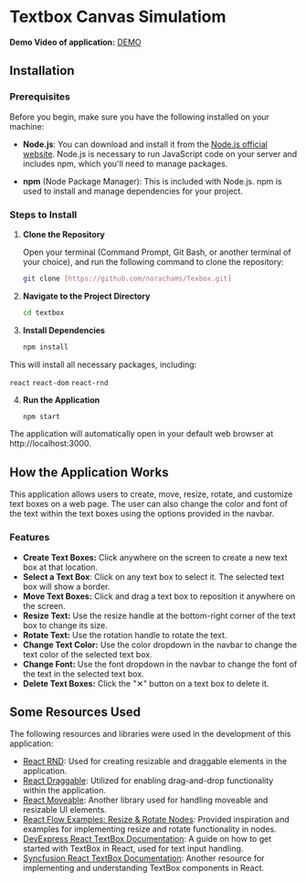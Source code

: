 # Textbox Canvas Simulatiom

**Demo Video of application:** [DEMO](https://youtu.be/qh9aorT8YUI)
  
## Installation

### Prerequisites

Before you begin, make sure you have the following installed on your machine:

- **Node.js**: You can download and install it from the [Node.js official website](https://nodejs.org/). Node.js is necessary to run JavaScript code on your server and includes npm, which you'll need to manage packages.
  
- **npm** (Node Package Manager): This is included with Node.js. npm is used to install and manage dependencies for your project.

### Steps to Install

1. **Clone the Repository**

   Open your terminal (Command Prompt, Git Bash, or another terminal of your choice), and run the following command to clone the repository:

   ```bash
   git clone [https://github.com/norachams/Texbox.git]
   
2. **Navigate to the Project Directory**
   ```bash
   cd textbox

3. **Install Dependencies**
   ```bash
   npm install
This will install all necessary packages, including:

`react`
`react-dom`
`react-rnd`

4. **Run the Application**
   ```bash
   npm start
   
The application will automatically open in your default web browser at http://localhost:3000.

## How the Application Works

This application allows users to create, move, resize, rotate, and customize text boxes on a web page. The user can also change the color and font of the text within the text boxes using the options provided in the navbar.

### Features

- **Create Text Boxes:** Click anywhere on the screen to create a new text box at that location.
- **Select a Text Box**: Click on any text box to select it. The selected text box will show a border.
- **Move Text Boxes:** Click and drag a text box to reposition it anywhere on the screen.
- **Resize Text:** Use the resize handle at the bottom-right corner of the text box to change its size.
- **Rotate Text:** Use the rotation handle to rotate the text.
- **Change Text Color:** Use the color dropdown in the navbar to change the text color of the selected text box.
- **Change Font:** Use the font dropdown in the navbar to change the font of the text in the selected text box.
- **Delete Text Boxes:** Click the "✕" button on a text box to delete it.

## Some Resources Used

The following resources and libraries were used in the development of this application:

- [React RND](https://www.npmjs.com/package/react-rnd/v/5.0.6): Used for creating resizable and draggable elements in the application.
- [React Draggable](https://www.npmjs.com/package/react-draggable): Utilized for enabling drag-and-drop functionality within the application.
- [React Moveable](https://www.npmjs.com/package/react-movable): Another library used for handling moveable and resizable UI elements.
- [React Flow Examples: Resize & Rotate Nodes](https://reactflow.dev/examples/nodes/resize-rotate): Provided inspiration and examples for implementing resize and rotate functionality in nodes.
- [DevExpress React TextBox Documentation](https://js.devexpress.com/React/Documentation/Guide/UI_Components/TextBox/Getting_Started_with_TextBox/): A guide on how to get started with TextBox in React, used for text input handling.
- [Syncfusion React TextBox Documentation](https://ej2.syncfusion.com/react/documentation/textbox/getting-started): Another resource for implementing and understanding TextBox components in React.









